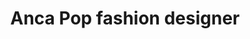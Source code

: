 ---
title: "Anca Pop fashion designer"
url: /perchtoldsdorf/anca-pop-fashion-designer/
shop: Kleidung
---